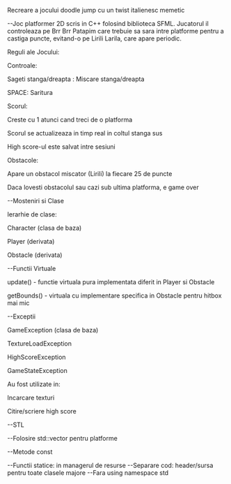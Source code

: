 Recreare a jocului doodle jump cu un twist italienesc memetic

--Joc platformer 2D scris in C++ folosind biblioteca SFML. Jucatorul il controleaza pe Brr Brr Patapim care trebuie sa sara intre platforme pentru a castiga puncte, evitand-o pe Lirili Larila, care apare periodic.

Reguli ale Jocului:

Controale:

Sageti stanga/dreapta : Miscare stanga/dreapta

SPACE: Saritura

Scorul:

Creste cu 1 atunci cand treci de o platforma

Scorul se actualizeaza in timp real in coltul stanga sus

High score-ul este salvat intre sesiuni

Obstacole:

Apare un obstacol miscator (Lirili) la fiecare 25 de puncte

Daca lovesti obstacolul sau cazi sub ultima platforma, e game over

--Mosteniri si Clase

Ierarhie de clase:

Character (clasa de baza)

Player (derivata)

Obstacle (derivata)

--Functii Virtuale

update() - functie virtuala pura implementata diferit in Player si Obstacle

getBounds() - virtuala cu implementare specifica in Obstacle pentru hitbox mai mic

--Exceptii

GameException (clasa de baza)

TextureLoadException

HighScoreException

GameStateException

Au fost utilizate in:

Incarcare texturi

Citire/scriere high score


--STL

--Folosire std::vector pentru platforme

--Metode const



--Functii statice: in managerul de resurse
--Separare cod: header/sursa pentru toate clasele majore
--Fara using namespace std


